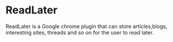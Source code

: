 # ReadLater
ReadLater is a Google chrome plugin that can store articles,blogs, interesting sites, threads and so on for the user to read later. 
